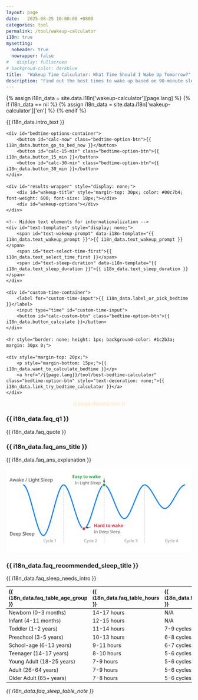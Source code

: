 ```yaml
---
layout: page
date:   2025-08-25 10:00:00 +0800
categories: tool
permalink: /tool/wakeup-calculator
i18n: true
mysetting:
  noheader: true
  nowrapper: false
#   display: fullscreen
# backgroud-color: darkblue
title:  "Wakeup Time Calculator: What Time Should I Wake Up Tomorrow?"
description: "Find out the best times to wake up based on 90-minute sleep cycles. It can help you wake up feeling refreshed and energetic."
---
```


{% assign i18n_data = site.data.i18n['wakeup-calculator'][page.lang] %}
{% if i18n_data == nil %}
  {% assign i18n_data = site.data.i18n['wakeup-calculator']['en'] %}
{% endif %}

<link rel="stylesheet" href="/assets/css/wakeup-calculator.css?v=1">

<div id="sleep-calculator-container">
    <!-- <h3>{{ i18n_data.h3 }}</h3> -->
    <p>{{ i18n_data.intro_text }}</p>
    
    <div id="bedtime-options-container">
        <button id="calc-now" class="bedtime-option-btn">{{ i18n_data.button_go_to_bed_now }}</button>
        <button id="calc-15-min" class="bedtime-option-btn">{{ i18n_data.button_15_min }}</button>
        <button id="calc-30-min" class="bedtime-option-btn">{{ i18n_data.button_30_min }}</button>
    </div>

    <div id="results-wrapper" style="display: none;">
        <div id="wakeup-title" style="margin-top: 30px; color: #00c7b4; font-weight: 600; font-size: 18px;"></div>
        <div id="wakeup-options"></div>
    </div>

    <!-- Hidden text elements for internationalization -->
    <div id="text-templates" style="display: none;">
        <span id="text-wakeup-prompt" data-i18n-template="{{ i18n_data.text_wakeup_prompt }}">{{ i18n_data.text_wakeup_prompt }}</span>
        <span id="text-select-time-first">{{ i18n_data.text_select_time_first }}</span>
        <span id="text-sleep-duration" data-i18n-template="{{ i18n_data.text_sleep_duration }}">{{ i18n_data.text_sleep_duration }}</span>
    </div>

    <div id="custom-time-container">
        <label for="custom-time-input">{{ i18n_data.label_or_pick_bedtime }}</label>
        <input type="time" id="custom-time-input">
        <button id="calc-custom-btn" class="bedtime-option-btn">{{ i18n_data.button_calculate }}</button>
    </div>

    <hr style="border: none; height: 1px; background-color: #1c2b3a; margin: 30px 0;">

    <div style="margin-top: 20px;">
        <p style="margin-bottom: 15px;">{{ i18n_data.want_to_calculate_bedtime }}</p>
        <a href="/{{page.lang}}/tool/best-bedtime-calculator" class="bedtime-option-btn" style="text-decoration: none;">{{ i18n_data.link_try_bedtime_calculator }}</a>
    </div>

</div>

<p style="text-align:center;color:#FFE0B2">{{ page.description }}</p>

<script src="/assets/js/wakeup-calculator.js?v=1"></script>

### {{ i18n_data.faq_q1 }}

{{ i18n_data.faq_quote }}

### {{ i18n_data.faq_ans_title }}

{{ i18n_data.faq_ans_explanation }}

<p style="text-align:center;">
  <img src="/assets/img/sleep_cycle_explanation.svg" alt="A diagram showing that the best time to wake up is at the end of a 90-minute sleep cycle, avoiding the grogginess that comes from waking during a deep sleep phase." style="max-width: 100%;"/>
</p>

### {{ i18n_data.faq_recommended_sleep_title }}

{{ i18n_data.faq_sleep_needs_intro }}

| {{ i18n_data.faq_table_age_group }} | {{ i18n_data.faq_table_hours }} | {{ i18n_data.faq_table_cycles }} |
| :--- | :--- | :--- |
| Newborn (0-3 months) | 14-17 hours | N/A |
| Infant (4-11 months) | 12-15 hours | N/A |
| Toddler (1-2 years) | 11-14 hours | 7-9 cycles |
| Preschool (3-5 years) | 10-13 hours | 6-8 cycles |
| School-age (6-13 years) | 9-11 hours | 6-7 cycles |
| Teenager (14-17 years) | 8-10 hours | 5-6 cycles |
| Young Adult (18-25 years) | 7-9 hours | 5-6 cycles |
| Adult (26-64 years) | 7-9 hours | 5-6 cycles |
| Older Adult (65+ years) | 7-8 hours | 5-6 cycles |

*{{ i18n_data.faq_sleep_table_note }}*